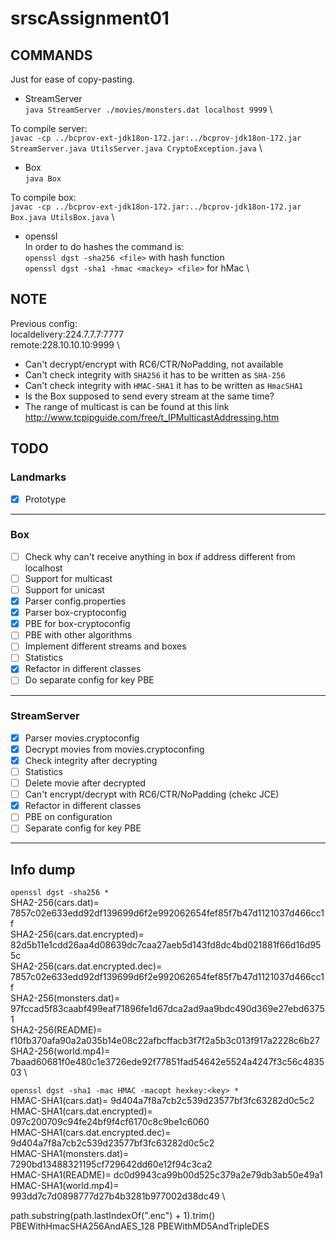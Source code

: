 # srscAssignment01

## COMMANDS

Just for ease of copy-pasting.
* StreamServer  \
`java StreamServer ./movies/monsters.dat localhost 9999`    \


To compile server:    \
`javac -cp ../bcprov-ext-jdk18on-172.jar:../bcprov-jdk18on-172.jar  StreamServer.java UtilsServer.java CryptoException.java`    \

* Box   \
`java Box`

To compile box:    \
`javac -cp ../bcprov-ext-jdk18on-172.jar:../bcprov-jdk18on-172.jar  Box.java UtilsBox.java`    \

* openssl   \
In order to do hashes the command is:   \
`openssl dgst -sha256 <file>` with hash function    \
`openssl dgst -sha1 -hmac <mackey> <file>` for hMac \


## NOTE
Previous config:    \
localdelivery:224.7.7.7:7777    \
remote:228.10.10.10:9999    \

* Can't decrypt/encrypt with RC6/CTR/NoPadding, not available
* Can't check integrity with `SHA256` it has to be written as `SHA-256`
* Can't check integrity with `HMAC-SHA1` it has to be written as `HmacSHA1`
* Is the Box supposed to send every stream at the same time?
* The range of multicast is can be found at this link http://www.tcpipguide.com/free/t_IPMulticastAddressing.htm


## TODO

### Landmarks
- [x] Prototype

---

### Box
- [ ] Check why can't receive anything in box if address different from localhost
- [ ] Support for multicast
- [ ] Support for unicast
- [x] Parser config.properties
- [x] Parser box-cryptoconfig
- [x] PBE for box-cryptoconfig
- [ ] PBE with other algorithms
- [ ] Implement different streams and boxes
- [ ] Statistics
- [x] Refactor in different classes
- [ ] Do separate config for key PBE

---

### StreamServer
- [x] Parser movies.cryptoconfig
- [x] Decrypt movies from movies.cryptoconfing
- [x] Check integrity after decrypting
- [ ] Statistics
- [ ] Delete movie after decrypted
- [ ] Can't encrypt/decrypt with RC6/CTR/NoPadding (chekc JCE)
- [x] Refactor in different classes
- [ ] PBE on configuration
- [ ] Separate config for key PBE

--- 

## Info dump
`openssl dgst -sha256 *`    \
SHA2-256(cars.dat)= 7857c02e633edd92df139699d6f2e992062654fef85f7b47d1121037d466cc1f    \
SHA2-256(cars.dat.encrypted)= 82d5b11e1cdd26aa4d08639dc7caa27aeb5d143fd8dc4bd021881f66d16d955c  \
SHA2-256(cars.dat.encrypted.dec)= 7857c02e633edd92df139699d6f2e992062654fef85f7b47d1121037d466cc1f  \
SHA2-256(monsters.dat)= 97fccad5f83caabf499eaf71896fe1d67dca2ad9aa9bdc490d369e27ebd63751 \
SHA2-256(README)= f10fb370afa90a2a035b14e08c22afbcffacb3f7f2a5b3c013f917a2228c6b27  \
SHA2-256(world.mp4)= 7baad60681f0e480c1e3726ede92f77851fad54642e5524a4247f3c56c483503   \

`openssl dgst -sha1 -mac HMAC -macopt hexkey:<key> *`   \
HMAC-SHA1(cars.dat)= 9d404a7f8a7cb2c539d23577bf3fc63282d0c5c2   \
HMAC-SHA1(cars.dat.encrypted)= 097c200709c94fe24bf9f4cf6170c8c9be1c6060 \
HMAC-SHA1(cars.dat.encrypted.dec)= 9d404a7f8a7cb2c539d23577bf3fc63282d0c5c2 \
HMAC-SHA1(monsters.dat)= 7290bd13488321195cf729642dd60e12f94c3ca2   \
HMAC-SHA1(README)= dc0d9943ca99b00d525c379a2e79db3ab50e49a1 \
HMAC-SHA1(world.mp4)= 993dd7c7d0898777d27b4b3281b977002d38dc49  \

path.substring(path.lastIndexOf(".enc") + 1).trim()
PBEWithHmacSHA256AndAES_128
PBEWithMD5AndTripleDES
